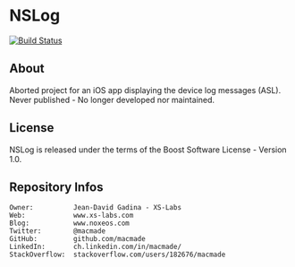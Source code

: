 NSLog
=====

[![Build Status](https://img.shields.io/travis/macmade/NSLog.svg?branch=master&style=flat)](https://travis-ci.org/macmade/NSLog)

About
-----

Aborted project for an iOS app displaying the device log messages (ASL).  
Never published - No longer developed nor maintained.

License
-------

NSLog is released under the terms of the Boost Software License - Version 1.0.

Repository Infos
----------------

    Owner:			Jean-David Gadina - XS-Labs
    Web:			www.xs-labs.com
    Blog:			www.noxeos.com
    Twitter:		@macmade
    GitHub:			github.com/macmade
    LinkedIn:		ch.linkedin.com/in/macmade/
    StackOverflow:	stackoverflow.com/users/182676/macmade